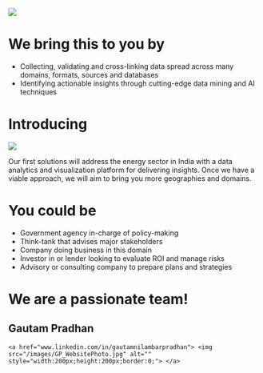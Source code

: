
![](/images/top-banner.jpg)

# We bring this to you by


  - Collecting, validating and cross-linking data spread across many domains, formats, sources and databases
  - Identifying actionable insights through cutting-edge data mining and AI techniques


# Introducing 

![](/images/Logo1x.png)

Our first solutions will address the energy sector in India with a data analytics and visualization platform for delivering insights. Once we have a viable approach, we will aim to bring you more geographies and domains.


# You could be 

  - Government agency in-charge of policy-making
  - Think-tank that advises major stakeholders
  - Company doing business in this domain
  - Investor in or lender looking to evaluate ROI and manage risks
  - Advisory or consulting company to prepare plans and strategies


# We are a passionate team!


## Gautam Pradhan


`
<a href="www.linkedin.com/in/gautamnilambarpradhan">
  <img src="/images/GP_WebsitePhoto.jpg" alt="" style="width:200px;height:200px;border:0;">
</a>
`


